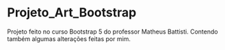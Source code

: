 # Projeto_Art_Bootstrap
Projeto feito no curso Bootstrap 5 do professor Matheus Battisti. Contendo também algumas alterações feitas por mim.
